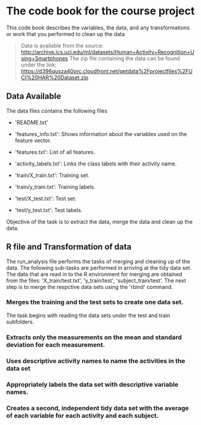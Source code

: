 # The code book for the course project
This code book describes the variables, the data, and any transformations or work that you performed to clean up the data

>Data is available from the source:
http://archive.ics.uci.edu/ml/datasets/Human+Activity+Recognition+Using+Smartphones
The zip file containing the data can be found under the link:
https://d396qusza40orc.cloudfront.net/getdata%2Fprojectfiles%2FUCI%20HAR%20Dataset.zip

## Data Available
The data files contains the following files

- 'README.txt'

- 'features_info.txt': Shows information about the variables used on the feature vector.

- 'features.txt': List of all features.

- 'activity_labels.txt': Links the class labels with their activity name.

- 'train/X_train.txt': Training set.

- 'train/y_train.txt': Training labels.

- 'test/X_test.txt': Test set.

- 'test/y_test.txt': Test labels.

Objective of the task is to extract the data, merge the data and clean up the data.
## R file and Transformation of data
The run_analysis file performs the tasks of merging and cleaning up of the data. The following sub-tasks are performed in arriving at the tidy data set. The data that are read in to the R environment for merging are obtained from the files: 'X_train/test.txt', 'y_train/test', 'subject_train/test'. The next step is to merge the respctive data sets using the 'rbind' command.

### Merges the training and the test sets to create one data set.
The task begins with reading the data sets under the test and train subfolders. 
### Extracts only the measurements on the mean and standard deviation for each measurement. 
### Uses descriptive activity names to name the activities in the data set
### Appropriately labels the data set with descriptive variable names. 
### Creates a second, independent tidy data set with the average of each variable for each activity and each subject. 
